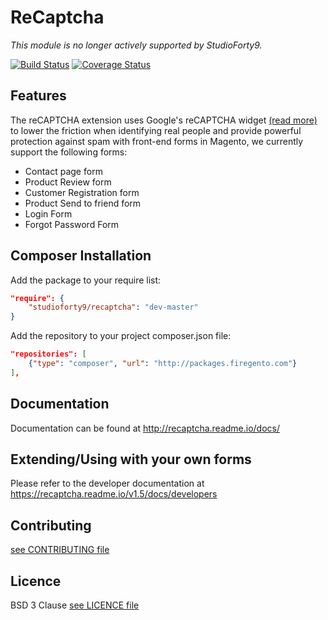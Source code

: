 # ReCaptcha

*This module is no longer actively supported by StudioForty9.*

[![Build Status](https://travis-ci.org/soxrepo/Recaptcha.svg?branch=master)](https://travis-ci.org/soxrepo/Recaptcha)
[![Coverage Status](https://coveralls.io/repos/github/soxrepo/Recaptcha/badge.svg?branch=master)](https://coveralls.io/github/soxrepo/Recaptcha?branch=master)

## Features

The reCAPTCHA extension uses Google's reCAPTCHA widget [(read more)](https://www.google.com/recaptcha/intro/index.html) to lower the friction when identifying real people and provide powerful protection against spam with front-end forms in Magento, we currently support the following forms:

- Contact page form
- Product Review form
- Customer Registration form
- Product Send to friend form
- Login Form
- Forgot Password Form

## Composer Installation

Add the package to your require list:

```json
"require": {
    "studioforty9/recaptcha": "dev-master"
}
```

Add the repository to your project composer.json file:

```json
"repositories": [
    {"type": "composer", "url": "http://packages.firegento.com"}
],
```

## Documentation

Documentation can be found at http://recaptcha.readme.io/docs/

## Extending/Using with your own forms

Please refer to the developer documentation at https://recaptcha.readme.io/v1.5/docs/developers

## Contributing

[see CONTRIBUTING file](https://github.com/studioforty9/recaptcha/blob/master/CONTRIBUTING.md)

## Licence

BSD 3 Clause [see LICENCE file](https://github.com/studioforty9/recaptcha/blob/master/LICENCE)

